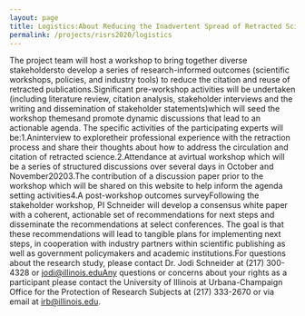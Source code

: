 ```yaml
---
layout: page
title: Logistics:About Reducing the Inadvertent Spread of Retracted Science: Shaping a Research and Implementation Agenda
permalink: /projects/risrs2020/logistics
---
```


The project team will host a workshop to bring together diverse stakeholdersto develop a series of research-informed outcomes (scientific workshops, policies, and industry tools) to reduce the citation and reuse of retracted publications.Significant pre-workshop activities will be undertaken (including literature review, citation analysis, stakeholder interviews and the writing and dissemination of stakeholder statements)which will seed the workshop themesand promote dynamic discussions that lead to an actionable agenda. The specific activities of the participating experts will be:1.Aninterview to exploretheir professional experience with the retraction process and share their thoughts about how to address the circulation and citation of retracted science.2.Attendance at avirtual workshop which will be a series of structured discussions over several days in October and November20203.The contribution of a discussion paper prior to the workshop which will be shared on this website to help inform the agenda setting activities4.A post-workshop outcomes surveyFollowing the stakeholder workshop, PI Schneider will develop a consensus white paper with a coherent, actionable set of recommendations for next steps and disseminate the recommendations at select conferences. The goal is that these recommendations will lead to tangible plans for implementing next steps, in cooperation with industry partners within scientific publishing as well as government policymakers and academic institutions.For questions about the research study, please contact Dr. Jodi Schneider at (217) 300-4328 or jodi@illinois.eduAny questions or concerns about your rights as a participant please contact the University of Illinois at Urbana-Champaign Office for the Protection of Research Subjects at (217) 333-2670 or via email at irb@illinois.edu.